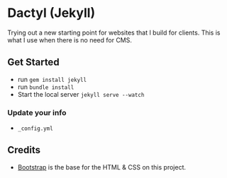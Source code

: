 # Dactyl (Jekyll)
Trying out a new starting point for websites that I build for clients. This is what I use when there is no need for CMS.

## Get Started
* run ```gem install jekyll```
* run ```bundle install```
* Start the local server ```jekyll serve --watch```

### Update your info
* ```_config.yml```

## Credits
 * [Bootstrap](https://github.com/twitter/bootstrap) is the base for the HTML & CSS on this project.
